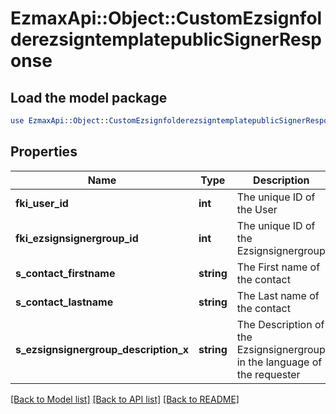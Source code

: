 # EzmaxApi::Object::CustomEzsignfolderezsigntemplatepublicSignerResponse

## Load the model package
```perl
use EzmaxApi::Object::CustomEzsignfolderezsigntemplatepublicSignerResponse;
```

## Properties
Name | Type | Description | Notes
------------ | ------------- | ------------- | -------------
**fki_user_id** | **int** | The unique ID of the User | [optional] 
**fki_ezsignsignergroup_id** | **int** | The unique ID of the Ezsignsignergroup | [optional] 
**s_contact_firstname** | **string** | The First name of the contact | [optional] 
**s_contact_lastname** | **string** | The Last name of the contact | [optional] 
**s_ezsignsignergroup_description_x** | **string** | The Description of the Ezsignsignergroup in the language of the requester | [optional] 

[[Back to Model list]](../README.md#documentation-for-models) [[Back to API list]](../README.md#documentation-for-api-endpoints) [[Back to README]](../README.md)


